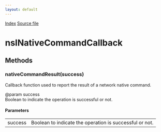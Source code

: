 ```yaml
---
layout: default
---
```

<div id='links'><a href="../index.html">Index</a>
<a href="http://dxr.mozilla.org/mozilla-central/source/dom/system/gonk/nsINetworkService.idl">Source file</a>
</div>

# nsINativeCommandCallback #

## Methods ##

### nativeCommandResult(success) ###
  
Callback function used to report the result of a network native command.  
  
@param success  
       Boolean to indicate the operation is successful or not.  
  

#### Parameters ####

<table>

<tr>
<td>success</td>
<td>       Boolean to indicate the operation is successful or not.  
</td>
</tr>

</table>
